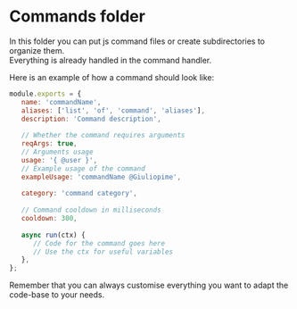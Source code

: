 # Commands folder
In this folder you can put js command files or create subdirectories to organize them.  
Everything is already handled in the command handler.  

Here is an example of how a command should look like:
```js
module.exports = {
   name: 'commandName',
   aliases: ['list', 'of', 'command', 'aliases'],
   description: 'Command description',
   
   // Whether the command requires arguments
   reqArgs: true,
   // Arguments usage
   usage: '{ @user }',
   // Example usage of the command
   exampleUsage: 'commandName @Giuliopime',
   
   category: 'command category',
   
   // Command cooldown in milliseconds
   cooldown: 300,
   
   async run(ctx) {
      // Code for the command goes here
      // Use the ctx for useful variables
   },
};
```

Remember that you can always customise everything you want to adapt the code-base to your needs.
